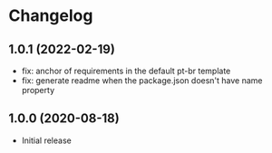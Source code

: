 # Changelog 

## 1.0.1 (2022-02-19)

- fix: anchor of requirements in the default pt-br template
- fix: generate readme when the package.json doesn't have name property


## 1.0.0 (2020-08-18)

- Initial release
